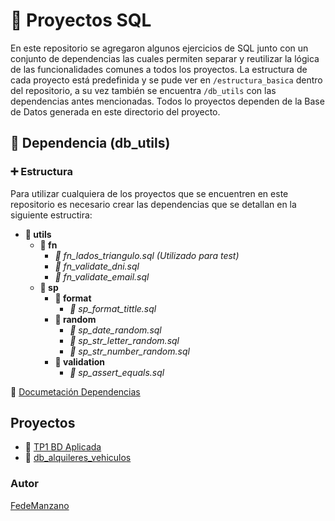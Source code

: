 # :red_circle: Proyectos SQL

En este repositorio se agregaron algunos ejercicios de SQL junto con un conjunto de dependencias las cuales permiten separar y reutilizar la lógica de las funcionalidades comunes a todos los proyectos.
La estructura de cada proyecto está predefinida y se pude ver en ```/estructura_basica``` dentro  del repositorio, a su vez también se encuentra ```/db_utils``` con las dependencias antes mencionadas. Todos lo proyectos dependen de la Base de Datos generada en este directorio del proyecto.

## :wrench: Dependencia (db_utils)

### :heavy_plus_sign: Estructura

Para utilizar cualquiera de los proyectos que se encuentren en este repositorio es necesario crear las dependencias que se detallan en la siguiente estructira:

- <b>:file_folder: utils</b>
    * <b>:open_file_folder: fn</b>
        * <i>:page_facing_up: fn_lados_triangulo.sql (Utilizado para test)</i>
        * <i>:page_facing_up: fn_validate_dni.sql</i>
        * <i>:page_facing_up: fn_validate_email.sql</i>
     * <b>:open_file_folder: sp</b>
        * <b>:open_file_folder: format</b>
            * <i>:page_facing_up: sp_format_tittle.sql</i>
        * <b>:open_file_folder: random</b>
            * <i>:page_facing_up: sp_date_random.sql</i>
            * <i>:page_facing_up: sp_str_letter_random.sql</i>
            * <i>:page_facing_up: sp_str_number_random.sql</i>
        * <b>:open_file_folder: validation</b>
            * <i>:page_facing_up: sp_assert_equals.sql</i>

:green_book: [Documetación Dependencias](utils/README.md)

## Proyectos

-  :closed_book: [TP1 BD Aplicada](tp1_bd_aplicada)
-  :closed_book: [db_alquileres_vehiculos](db_alquileres_vehiculos)

### Autor
[FedeManzano](https://github.com/FedeManzano)

